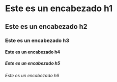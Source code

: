# Este es un encabezado h1
## Este es un encabezado h2
### Este es un encabezado h3
#### Este es un encabezado h4
##### Este es un encabezado h5
###### Este es un encabezado h6
